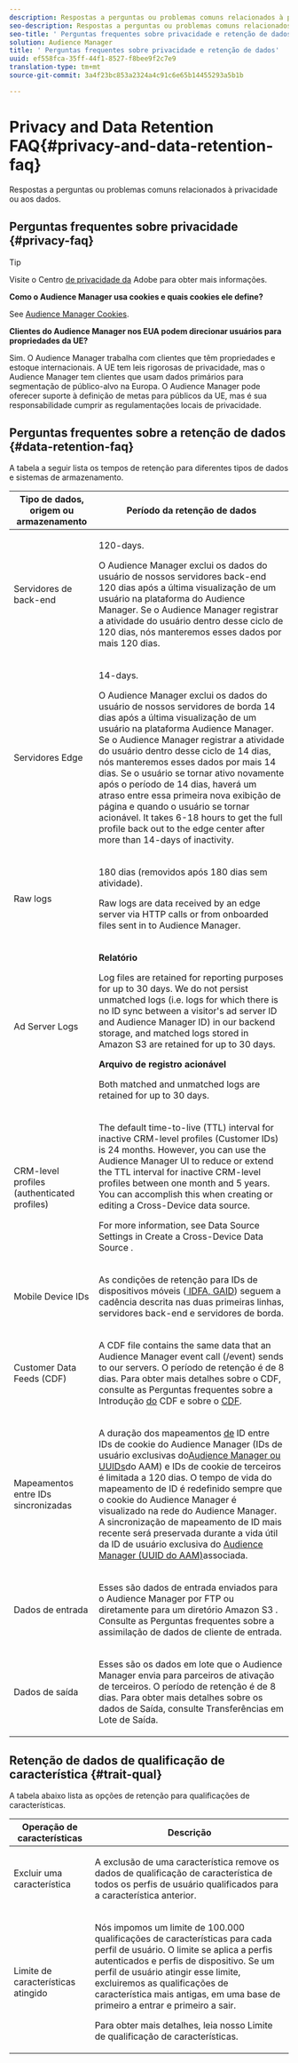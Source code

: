 ```yaml
---
description: Respostas a perguntas ou problemas comuns relacionados à privacidade ou aos dados.
seo-description: Respostas a perguntas ou problemas comuns relacionados à privacidade ou aos dados.
seo-title: ' Perguntas frequentes sobre privacidade e retenção de dados'
solution: Audience Manager
title: ' Perguntas frequentes sobre privacidade e retenção de dados'
uuid: ef558fca-35ff-44f1-8527-f8bee9f2c7e9
translation-type: tm+mt
source-git-commit: 3a4f23bc853a2324a4c91c6e65b14455293a5b1b

---
```



# Privacy and Data Retention FAQ{#privacy-and-data-retention-faq}

Respostas a perguntas ou problemas comuns relacionados à privacidade ou aos dados.

<!-- faq_privacy.xml -->

##  Perguntas frequentes sobre privacidade {#privacy-faq}

>[!TIP]
>
>Visite o Centro [de privacidade da](https://www.adobe.com/privacy.html) Adobe para obter mais informações.

**Como o Audience Manager usa cookies e quais cookies ele define?**

See [Audience Manager Cookies](https://marketing.adobe.com/resources/help/en_US/whitepapers/cookies/cookies_am.html).

**Clientes do Audience Manager nos EUA podem direcionar usuários para propriedades da UE?**

Sim. O Audience Manager trabalha com clientes que têm propriedades e estoque internacionais. A UE tem leis rigorosas de privacidade, mas o Audience Manager tem clientes que usam dados primários para segmentação de público-alvo na Europa. O Audience Manager pode oferecer suporte à definição de metas para públicos da UE, mas é sua responsabilidade cumprir as regulamentações locais de privacidade.

<!-- 

<p> <b>Why does the IP address need to be removed from log files?</b> </p> 
<p>While still an open question in the US, regulators in Europe consider IP addresses as personally identifiable information (PII). As a result, companies that collect IP addresses in the EU are subject to strict data processing requirements. To support expansion into the EU, and help reduce compliance requirements for our customers, we remove IP addresses from log files. Also, this change addresses where we believe industry self-regulation and legally required regulations are moving within the United States. Removing IP addresses is a proactive change that will help Audience Manager (and our partners) comply with existing and future PII-related legislation. </p>

 -->

## Perguntas frequentes sobre a retenção de dados {#data-retention-faq}

A tabela a seguir lista os tempos de retenção para diferentes tipos de dados e sistemas de armazenamento.

<table id="table_21C0B13A57A44DE0999FB33F363C88F6"> 
 <thead> 
  <tr> 
   <th colname="col1" class="entry"> Tipo de dados, origem ou armazenamento </th> 
   <th colname="col2" class="entry"> Período da retenção de dados </th> 
  </tr> 
 </thead>
 <tbody> 
  <tr> 
   <td colname="col1"> <p>Servidores de back-end </p> </td> 
   <td colname="col2"> <p>120-days. </p> <p> O Audience Manager exclui os dados do usuário de nossos servidores back-end 120 dias após a última visualização de um usuário na plataforma do Audience Manager. Se o <span class="keyword"> Audience Manager</span> registrar a atividade do usuário dentro desse ciclo de 120 dias, nós manteremos esses dados por mais 120 dias. </p> </td> 
  </tr> 
  <tr> 
   <td colname="col1"> <p>Servidores Edge </p> </td> 
   <td colname="col2"> <p> 14-days. </p> <p>O Audience Manager exclui os dados do usuário de nossos servidores de borda 14 dias após a última visualização de um usuário na plataforma Audience Manager. Se o <span class="keyword"> Audience Manager</span> registrar a atividade do usuário dentro desse ciclo de 14 dias, nós manteremos esses dados por mais 14 dias. Se o usuário se tornar ativo novamente após o período de 14 dias, haverá um atraso entre essa primeira nova exibição de página e quando o usuário se tornar acionável. It takes 6-18 hours to get the full profile back out to the edge center after more than 14-days of inactivity. </p> </td> 
  </tr> 
  <tr> 
   <td colname="col1"> <p>Raw logs </p> </td> 
   <td colname="col2"> <p>180 dias (removidos após 180 dias sem atividade). </p> <p>Raw logs are data received by an edge server via HTTP calls or from onboarded files sent in to  Audience Manager.<span class="keyword"></span> </p> </td> 
  </tr> 
  <tr> 
   <td colname="col1"> <p>Ad Server Logs </p> </td> 
   <td colname="col2"> <p><b>Relatório</b> </p> <p>Log files are retained for reporting purposes for up to 30 days. We do not persist unmatched logs (i.e. logs for which there is no ID sync between a visitor's ad server ID and  Audience Manager ID) in our backend storage, and matched logs stored in  Amazon S3 are retained for up to 30 days.<span class="keyword"></span><span class="keyword"></span> </p> <p><b>Arquivo de registro acionável</b> </p> <p>Both matched and unmatched logs are retained for up to 30 days. </p> </td> 
  </tr> 
  <tr> 
   <td colname="col1"> <p>CRM-level profiles (authenticated profiles) </p> </td> 
   <td colname="col2"> <p>The default time-to-live (TTL) interval for inactive CRM-level profiles (Customer IDs) is 24 months. However, you can use the Audience Manager UI to reduce or extend the TTL interval for inactive CRM-level profiles between one month and 5 years. You can accomplish this when creating or editing a Cross-Device data source.</p> <p>For more information, see Data Source Settings in  Create a Cross-Device Data Source .<a href="../features/profile-merge-rules/merge-rules-start.md#settings"></a></p> </td> 
  </tr> 
  <tr> 
   <td colname="col1"> <p>Mobile Device IDs </p> </td> 
   <td colname="col2"> <p>As condições de retenção para IDs de dispositivos móveis (<a href="../reference/ids-in-aam.md"> IDFA, GAID</a>) seguem a cadência descrita nas duas primeiras linhas, servidores back-end e servidores de borda. </p> </td> 
  </tr> 
  <tr> 
   <td colname="col1"> <p>Customer Data Feeds (CDF) </p> </td> 
   <td colname="col2"> <p>A CDF file contains the same data that an  Audience Manager event call (/event) sends to our servers. <span class="keyword"></span> O período de retenção é de 8 dias. Para obter mais detalhes sobre o CDF, consulte as Perguntas frequentes sobre a Introdução <a href="../features/cdf-files.md"> do</a> CDF e sobre o <a href="../faq/faq-cdf.md"> CDF</a>. </p> </td> 
  </tr> 
  <tr> 
   <td colname="col1"> <p>Mapeamentos entre IDs sincronizadas </p> </td> 
   <td colname="col2"> <p>A duração dos mapeamentos <a href="../features/administration/usage-limits.md#id-mapping-limits"> de</a> ID entre IDs de cookie do Audience Manager (IDs de usuário exclusivas do<a href="../reference/ids-in-aam.md">Audience Manager ou UUIDs</a>do AAM) e IDs de cookie de terceiros é limitada a 120 dias. O tempo de vida do mapeamento de ID é redefinido sempre que o cookie do Audience Manager é visualizado na rede do Audience Manager. A sincronização de mapeamento de ID mais recente será preservada durante a vida útil da ID de usuário exclusiva do <a href="../reference/ids-in-aam.md">Audience Manager (UUID do AAM)</a>associada.</p></td> 
  </tr> 
  <tr> 
   <td colname="col1"> <p>Dados de entrada </p> </td> 
   <td colname="col2"> <p>Esses são dados de entrada enviados para o <span class="keyword"> Audience Manager</span> por FTP ou diretamente para um diretório <span class="keyword"> Amazon S3</span> . Consulte as Perguntas frequentes sobre <a href="../faq/faq-inbound-data-ingestion.md"></a>a assimilação de dados de cliente de entrada. </p> </td> 
  </tr> 
  <tr> 
   <td colname="col1"> <p>Dados de saída </p> </td> 
   <td colname="col2"> <p>Esses são os dados em lote que <span class="keyword"> o Audience Manager</span> envia para parceiros de ativação de terceiros. O período de retenção é de 8 dias. Para obter mais detalhes sobre os dados de Saída, consulte Transferências <a href="../integration/receiving-audience-data/batch-outbound-transfers/outbound-file-name-contents.md"></a>em Lote de Saída. </p> </td> 
  </tr> 
 </tbody> 
</table>

## Retenção de dados de qualificação de característica {#trait-qual}

A tabela abaixo lista as opções de retenção para qualificações de características.

<table id="table_7FB42BEF138540AAB6869995C1AB8D3F"> 
 <thead> 
  <tr> 
   <th colname="col1" class="entry"> Operação de características </th> 
   <th colname="col2" class="entry"> Descrição </th> 
  </tr>
 </thead>
 <tbody> 
  <tr> 
   <td colname="col1"> <p>Excluir uma característica </p> </td> 
   <td colname="col2"> <p>A exclusão de uma característica remove os dados de qualificação de característica de todos os perfis de usuário qualificados para a característica anterior. </p> </td> 
  </tr> 
  <tr> 
   <td colname="col1"> <p>Limite de características atingido </p> </td> 
   <td colname="col2"> <p>Nós impomos um limite de 100.000 qualificações de características para cada perfil de usuário. O limite se aplica a perfis autenticados e perfis de dispositivo. Se um perfil de usuário atingir esse limite, excluiremos as qualificações de característica mais antigas, em uma base de primeiro a entrar e primeiro a sair. </p> <p>Para obter mais detalhes, leia nosso Limite <a href="../features/traits/trait-qualification-reference.md#trait-qualification-limit"></a>de qualificação de características. </p> </td> 
  </tr> 
 </tbody> 
</table>

